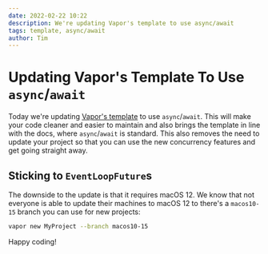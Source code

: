 ```yaml
---
date: 2022-02-22 10:22
description: We're updating Vapor's template to use async/await
tags: template, async/await
author: Tim
---
```

# Updating Vapor's Template To Use `async`/`await`

Today we're updating [Vapor's template](https://github.com/vapor/template) to use `async`/`await`. This will make your code cleaner and easier to maintain and also brings the template in line with the docs, where `async`/`await` is standard. This also removes the need to update your project so that you can use the new concurrency features and get going straight away.

## Sticking to `EventLoopFuture`s

The downside to the update is that it requires macOS 12. We know that not everyone is able to update their machines to macOS 12 to there's a `macos10-15` branch you can use for new  projects:

```bash
vapor new MyProject --branch macos10-15
```

Happy coding!
